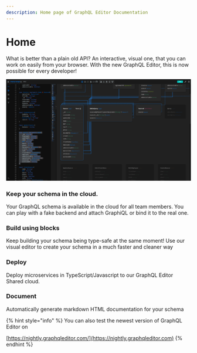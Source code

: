 ```yaml
---
description: Home page of GraphQL Editor Documentation
---
```


# Home

What is better than a plain old API? An interactive, visual one, that you can work on easily from your browser. With the new GraphQL Editor, this is now possible for every developer!

![Relation view of the editor](<.gitbook/assets/image (12) (1) (1).png>)

### Keep your schema in the cloud.

Your GraphQL schema is available in the cloud for all team members. You can play with a fake backend and attach GraphiQL or bind it to the real one.

### Build using blocks

Keep building your schema being type-safe at the same moment! Use our visual editor to create your schema in a much faster and cleaner way

### Deploy&#x20;

Deploy microservices in TypeScript/Javascript to our GraphQL Editor Shared cloud.

### Document

Automatically generate markdown HTML documentation for your schema

{% hint style="info" %}
You can also test the newest version of GraphQL Editor on&#x20;

[https://nightly.graphqleditor.com/](https://nightly.graphqleditor.com)
{% endhint %}
